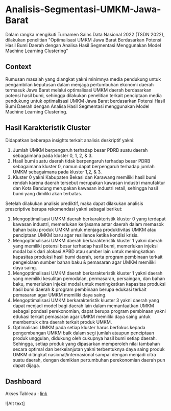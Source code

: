 # Analisis-Segmentasi-UMKM-Jawa-Barat
Dalam rangka mengikuti Turnamen Sains Data Nasional 2022 (TSDN 2022), dilakukan penelitian "Optimalisasi UMKM Jawa Barat Berdasarkan Potensi Hasil Bumi Daerah dengan Analisa Hasil Segmentasi Menggunakan Model Machine Learning Clustering"

## Context  
  
Rumusan masalah yang diangkat yakni minimnya media pendukung untuk pengambilan keputusan dalam menjaga pertumbuhan ekonomi daerah termasuk Jawa Barat melalui optimalisasi UMKM daerah berdasarkan potensi hasil bumi, sehingga dilakukan penelitian terkait penciptaan media pendukung untuk optimalisasi UMKM Jawa Barat berdasarkan Potensi Hasil Bumi Daerah dengan Analisa Hasil Segmentasi menggunakan Model Machine Learning Clustering.

## Hasil Karakteristik Cluster  
  
Didapatkan beberapa insights terkait analisis deskriptif yakni:
1.  Jumlah UMKM berpengaruh terhadap besar PDRB suatu daerah sebagaimana pada kluster 0, 1, 2, & 3.
2. Hasil bumi suatu daerah tidak berpengaruh terhadap besar PDRB sebagaimana kluster 0, namun dapat berpengaruh terhadap jumlah UMKM sebagaimana pada kluster 1,2, & 3.
3. Kluster 0 yakni Kabupaten Bekasi dan Karawang memiliki hasil bumi rendah karena daerah tersebut merupakan kawasan industri manufaktur dan Kota Bandung merupakan kawasan industri retail, sehingga hasil bumi yang dimiliki akan terbatas.  
  
Setelah dilakukan analisis prediktif, maka dapat dilakukan analisis prescriptive berupa rekomendasi yakni sebagai berikut:
1. Mengoptimalisasi UMKM daerah berkarakteristik kluster 0 yang terdapat kawasan industri, memerlukan kerjasama antar daerah dalam memasok bahan baku produk UMKM untuk menjaga produktivitas UMKM atau penciptaan UMKM baru agar resillence ketika kondisi krisis.
2. Mengoptimalisasi UMKM daerah berkarakteristik kluster 1 yakni daerah yang memiliki potensi besar terhadap hasil bumi, memerlukan injeksi modal baik dari alokasi APBD atau sumber lain untuk meningkatkan kapasitas produksi hasil bumi daerah, serta program pembinaan terkait pengelolaan sumber bahan baku & pemasaran agar UMKM memiliki daya saing.
3. Mengoptimalisasi UMKM daerah berkarakteristik kluster 1 yakni daerah yang memiliki kesulitan pemodalan, permasaran, persaingan, dan bahan baku, memerlukan injeksi modal untuk meningkatkan kapasitas produksi hasil bumi daerah & program pembinaan berupa edukasi terkait pemasaran agar UMKM memiliki daya saing.
4. Mengoptimalisasi UMKM berkarakteristik kluster 3 yakni daerah yang dapat menjadi model bagi daerah lain dalam memanfaatkan UMKM sebagai pondasi perekonomian, dapat berupa program pembinaan yakni edukasi terkait pemasaran agar UMKM memiliki daya saing untuk membentuk citra daerah terkait produk UMKM.
5. Optimalisasi UMKM pada setiap kluster harus berfokus kepada pengembangan UMKM baik dalam segi jumlah ataupun penciptaan produk unggulan, didukung oleh cukupnya hasil bumi setiap daerah. Sehingga, setiap produk yang dipasarkan memperoleh nilai tambahan secara optimal dan berkelanjutan yakni terbentuknya daya saing produk UMKM ditingkat nasional/internasional sampai dengan menjadi citra suatu daerah, dengan demikian pertumbuhan perekonomian daerah pun dapat dijaga.

## Dashboard
  
Akses Tableau : [link](https://public.tableau.com/app/profile/afifah3349/viz/ProjectTDSN-RotiBakarTeam-2022/Dashboard1?publish=yes)

![Alt text]
